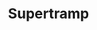 ---
title: "Supertramp"
summary: "Supertramp were a British rock band that experienced massive global success in 1979 with their sixth album Breakfast in America. Marked by the individual songwriting of founders Roger Hodgson and Rick Davies , the group were distinguished for blending progressive rock and pop styles as well as for a sound that relied heavily on Wurlitzer electric piano. The group's lineup changed numerous times throughout their career, with Davies being the only constant member throughout its history. Other longtime members included bassist Dougie Thomson, drummer Bob Siebenberg and saxophonist John Helliwell.
The band were initially a prog-rock group, but starting with their third album, Crime of the Century , they began moving towards a more pop-oriented sound. They reached their commercial peak with 1979's Breakfast in America, which yielded the international top 10 singles \"The Logical Song\", \"Breakfast in America\", \"Goodbye Stranger\", and \"Take the Long Way Home\". Their other top 40 hits included \"Dreamer\" , \"Give a Little Bit\" , and \"It's Raining Again\" . In 1983, Hodgson left the group to pursue a solo career. Davies took over as the band's sole leader until 1988, after which they disbanded and periodically reformed in various configurations.
As of 2007, Supertramp album sales exceeded 60 million. They attained significant popularity in North America, Europe, South Africa, and Australia. Their highest sales levels were in Canada, where they had two diamond-certified albums , and their only number 1 singles anywhere ."
image: "supertramp.jpg"
apple_music_artist_url: "https://music.apple.com/gb/artist/supertramp/43246"
wikipedia_url: "https://en.wikipedia.org/wiki/Supertramp"
---